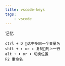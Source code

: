 ```yaml
---
title: vscode-keys
tags:
    - vscode
---
```


记忆

```
ctrl + D 选中多同一个变量名
shft + ⬆ or ⬇ 复制到上一行
alt + ⬆ or ⬇ 切换位置
F2 重命名
```